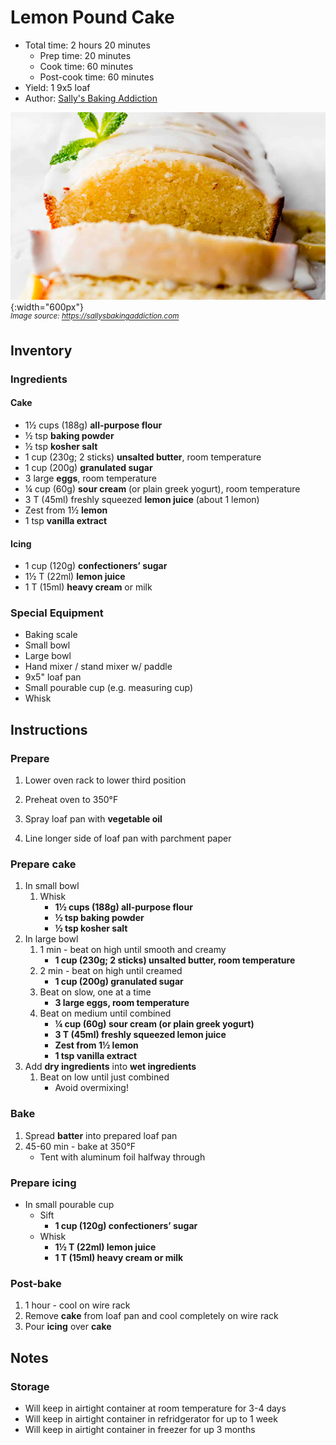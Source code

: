 # Lemon Pound Cake

- Total time: 2 hours 20 minutes
    - Prep time: 20 minutes
    - Cook time: 60 minutes
    - Post-cook time: 60 minutes
- Yield: 1 9x5 loaf
- Author: [Sally's Baking Addiction](https://sallysbakingaddiction.com/iced-lemon-pound-cake)

![](./hero.jpg){:width="600px"}
<br />
_<sup>Image source: <https://sallysbakingaddiction.com></sup>_

## Inventory

### Ingredients

#### Cake

- 1½ cups (188g) **all-purpose flour**
- ½ tsp **baking powder**
- ½ tsp **kosher salt**
- 1 cup (230g; 2 sticks) **unsalted butter**, room temperature
- 1 cup (200g) **granulated sugar**
- 3 large **eggs**, room temperature
- ¼ cup (60g) **sour cream** (or plain greek yogurt), room temperature
- 3 T (45ml) freshly squeezed **lemon juice** (about 1 lemon)
- Zest from 1½ **lemon**
- 1 tsp **vanilla extract**

#### Icing

- 1 cup (120g) **confectioners’ sugar**
- 1½ T (22ml) **lemon juice**
- 1 T (15ml) **heavy cream** or milk

### Special Equipment

- Baking scale
- Small bowl
- Large bowl
- Hand mixer / stand mixer w/ paddle
- 9x5" loaf pan
- Small pourable cup (e.g. measuring cup)
- Whisk

## Instructions

### Prepare

1. Lower oven rack to lower third position
1. Preheat oven to 350°F


1. Spray loaf pan with **vegetable oil**
1. Line longer side of loaf pan with parchment paper

### Prepare cake

1. In small bowl
    1. Whisk
        - **1½ cups (188g) all-purpose flour**
        - **½ tsp baking powder**
        - **½ tsp kosher salt**
1. In large bowl
    1. 1 min - beat on high until smooth and creamy
        - **1 cup (230g; 2 sticks) unsalted butter, room temperature**
    1. 2 min - beat on high until creamed
        - **1 cup (200g) granulated sugar**
    1. Beat on slow, one at a time
        - **3 large eggs, room temperature**
    1. Beat on medium until combined
        - **¼ cup (60g) sour cream (or plain greek yogurt)**
        - **3 T (45ml) freshly squeezed lemon juice**
        - **Zest from 1½ lemon**
        - **1 tsp vanilla extract**
1. Add **dry ingredients** into **wet ingredients**
    1. Beat on low until just combined
        - Avoid overmixing!

### Bake

1. Spread **batter** into prepared loaf pan
1. 45-60 min - bake at 350°F
    - Tent with aluminum foil halfway through

### Prepare icing

- In small pourable cup
    - Sift
        - **1 cup (120g) confectioners’ sugar**
    - Whisk
        - **1½ T (22ml) lemon juice**
        - **1 T (15ml) heavy cream or milk**

### Post-bake

1. 1 hour - cool on wire rack
1. Remove **cake** from loaf pan and cool completely on wire rack
1. Pour **icing** over **cake**

## Notes

### Storage

- Will keep in airtight container at room temperature for 3-4 days
- Will keep in airtight container in refridgerator for up to 1 week
- Will keep in airtight container in freezer for up 3 months
